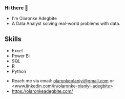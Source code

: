### Hi there 👋

- I'm Olaronke Adegbite
- A Data Analyst solving real-world problems with data.

## Skills
  * Excel
  * Power Bi
  * SQL
  * R
  * Python
- Reach me via email: olaronkeolaniyi@gmail.com  or <www.linkedin.com/in/olaronke-olaniyi-adegbite>
- <https://olaronkeadegbite.com/>
  
<!--
**Olaronkee/Olaronkee** is a ✨ _special_ ✨ repository because its `README.md` (this file) appears on your GitHub profile.
-->
